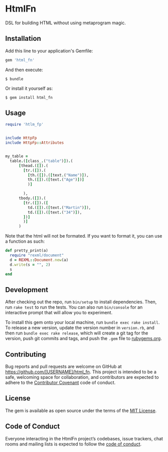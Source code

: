 # HtmlFn

DSL for building HTML without using metaprogram magic. 


## Installation

Add this line to your application's Gemfile:

```ruby
gem 'html_fn'
```

And then execute:

    $ bundle

Or install it yourself as:

    $ gem install html_fn

## Usage

```ruby
require 'htlm_fp'


include HttpFp
include HttpFp::Attributes


my_table = 
  table.([class_.("table")]).(
      [thead.([]).(
        [tr.([]).(
          [th.([]).([text.("Name")]),
          th.([]).([text.("Age")])]
          )]

        ),
      tbody.([]).(
        [tr.([]).([
          td.([]).([text.("Martin")]),
          td.([]).([text.("34")]),
        ])]
        )]
      )
```


Note that the html will not be formated. If you want to format it, you can use a function as such:

```ruby
def pretty_print(a)
  require "rexml/document"
  d = REXML::Document.new(a)
  d.write(s = "", 2)
  s
end

```

## Development

After checking out the repo, run `bin/setup` to install dependencies. Then, run `rake test` to run the tests. You can also run `bin/console` for an interactive prompt that will allow you to experiment.

To install this gem onto your local machine, run `bundle exec rake install`. To release a new version, update the version number in `version.rb`, and then run `bundle exec rake release`, which will create a git tag for the version, push git commits and tags, and push the `.gem` file to [rubygems.org](https://rubygems.org).

## Contributing

Bug reports and pull requests are welcome on GitHub at https://github.com/[USERNAME]/html_fn. This project is intended to be a safe, welcoming space for collaboration, and contributors are expected to adhere to the [Contributor Covenant](http://contributor-covenant.org) code of conduct.

## License

The gem is available as open source under the terms of the [MIT License](https://opensource.org/licenses/MIT).

## Code of Conduct

Everyone interacting in the HtmlFn project’s codebases, issue trackers, chat rooms and mailing lists is expected to follow the [code of conduct](https://github.com/[USERNAME]/html_fn/blob/master/CODE_OF_CONDUCT.md).
